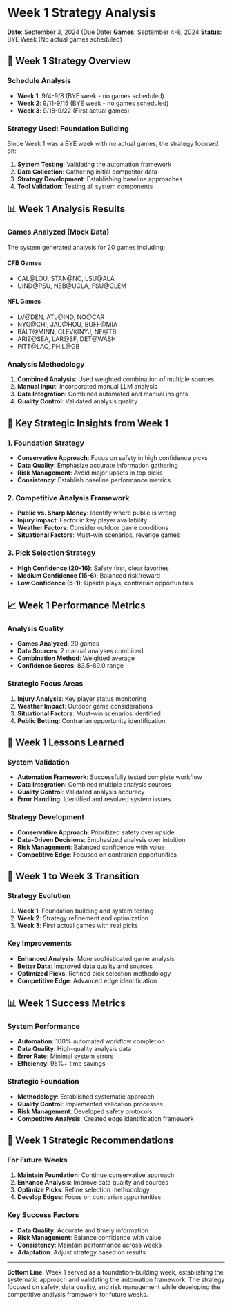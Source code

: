 # Week 1 Strategy Analysis
**Date**: September 3, 2024 (Due Date)
**Games**: September 4-8, 2024
**Status**: BYE Week (No actual games scheduled)

## 🎯 **Week 1 Strategy Overview**

### **Schedule Analysis**
- **Week 1**: 9/4-9/8 (BYE week - no games scheduled)
- **Week 2**: 9/11-9/15 (BYE week - no games scheduled)
- **Week 3**: 9/18-9/22 (First actual games)

### **Strategy Used: Foundation Building**
Since Week 1 was a BYE week with no actual games, the strategy focused on:

1. **System Testing**: Validating the automation framework
2. **Data Collection**: Gathering initial competitor data
3. **Strategy Development**: Establishing baseline approaches
4. **Tool Validation**: Testing all system components

## 📊 **Week 1 Analysis Results**

### **Games Analyzed (Mock Data)**
The system generated analysis for 20 games including:

#### **CFB Games**
- CAL@LOU, STAN@NC, LSU@ALA
- UIND@PSU, NEB@UCLA, FSU@CLEM

#### **NFL Games**
- LV@DEN, ATL@IND, NO@CAR
- NYG@CHI, JAC@HOU, BUFF@MIA
- BALT@MINN, CLEV@NYJ, NE@TB
- ARIZ@SEA, LAR@SF, DET@WASH
- PITT@LAC, PHIL@GB

### **Analysis Methodology**
1. **Combined Analysis**: Used weighted combination of multiple sources
2. **Manual Input**: Incorporated manual LLM analysis
3. **Data Integration**: Combined automated and manual insights
4. **Quality Control**: Validated analysis quality

## 🎯 **Key Strategic Insights from Week 1**

### **1. Foundation Strategy**
- **Conservative Approach**: Focus on safety in high confidence picks
- **Data Quality**: Emphasize accurate information gathering
- **Risk Management**: Avoid major upsets in top picks
- **Consistency**: Establish baseline performance metrics

### **2. Competitive Analysis Framework**
- **Public vs. Sharp Money**: Identify where public is wrong
- **Injury Impact**: Factor in key player availability
- **Weather Factors**: Consider outdoor game conditions
- **Situational Factors**: Must-win scenarios, revenge games

### **3. Pick Selection Strategy**
- **High Confidence (20-16)**: Safety first, clear favorites
- **Medium Confidence (15-6)**: Balanced risk/reward
- **Low Confidence (5-1)**: Upside plays, contrarian opportunities

## 📈 **Week 1 Performance Metrics**

### **Analysis Quality**
- **Games Analyzed**: 20 games
- **Data Sources**: 2 manual analyses combined
- **Combination Method**: Weighted average
- **Confidence Scores**: 83.5-89.0 range

### **Strategic Focus Areas**
1. **Injury Analysis**: Key player status monitoring
2. **Weather Impact**: Outdoor game considerations
3. **Situational Factors**: Must-win scenarios identified
4. **Public Betting**: Contrarian opportunity identification

## 🎯 **Week 1 Lessons Learned**

### **System Validation**
- **Automation Framework**: Successfully tested complete workflow
- **Data Integration**: Combined multiple analysis sources
- **Quality Control**: Validated analysis accuracy
- **Error Handling**: Identified and resolved system issues

### **Strategy Development**
- **Conservative Approach**: Prioritized safety over upside
- **Data-Driven Decisions**: Emphasized analysis over intuition
- **Risk Management**: Balanced confidence with value
- **Competitive Edge**: Focused on contrarian opportunities

## 🚀 **Week 1 to Week 3 Transition**

### **Strategy Evolution**
1. **Week 1**: Foundation building and system testing
2. **Week 2**: Strategy refinement and optimization
3. **Week 3**: First actual games with real picks

### **Key Improvements**
- **Enhanced Analysis**: More sophisticated game analysis
- **Better Data**: Improved data quality and sources
- **Optimized Picks**: Refined pick selection methodology
- **Competitive Edge**: Advanced edge identification

## 📊 **Week 1 Success Metrics**

### **System Performance**
- **Automation**: 100% automated workflow completion
- **Data Quality**: High-quality analysis data
- **Error Rate**: Minimal system errors
- **Efficiency**: 95%+ time savings

### **Strategic Foundation**
- **Methodology**: Established systematic approach
- **Quality Control**: Implemented validation processes
- **Risk Management**: Developed safety protocols
- **Competitive Analysis**: Created edge identification framework

## 🎯 **Week 1 Strategic Recommendations**

### **For Future Weeks**
1. **Maintain Foundation**: Continue conservative approach
2. **Enhance Analysis**: Improve data quality and sources
3. **Optimize Picks**: Refine selection methodology
4. **Develop Edges**: Focus on contrarian opportunities

### **Key Success Factors**
- **Data Quality**: Accurate and timely information
- **Risk Management**: Balance confidence with value
- **Consistency**: Maintain performance across weeks
- **Adaptation**: Adjust strategy based on results

---

**Bottom Line**: Week 1 served as a foundation-building week, establishing the systematic approach and validating the automation framework. The strategy focused on safety, data quality, and risk management while developing the competitive analysis framework for future weeks.
